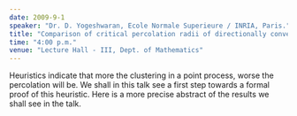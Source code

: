 ```yaml
---
date: 2009-9-1
speaker: "Dr. D. Yogeshwaran, Ecole Normale Superieure / INRIA, Paris."
title: "Comparison of critical percolation radii of directionally convex orderered point processes."
time: "4:00 p.m." 
venue: "Lecture Hall - III, Dept. of Mathematics"
---
```

Heuristics indicate that more the clustering in a point process, worse the percolation will be. We shall in this talk see a first step towards a formal proof of this heuristic. Here is a more precise abstract of the results we shall see in the talk.
